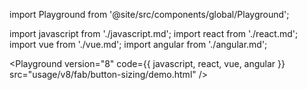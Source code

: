 import Playground from '@site/src/components/global/Playground';

import javascript from './javascript.md';
import react from './react.md';
import vue from './vue.md';
import angular from './angular.md';

<Playground version="8" code={{ javascript, react, vue, angular }} src="usage/v8/fab/button-sizing/demo.html" />
